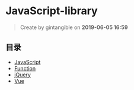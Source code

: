 # JavaScript-library

> Create by gintangible on **2019-06-05 16:59** 

## 目录

* [JavaScript](./JavaScript/README.md)
* [Function](./Function/README.md)
* [jQuery](./jQuery/README.md)
* [Vue](./Vue/README.md)
